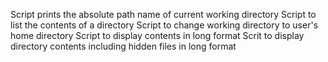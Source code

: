 Script prints the absolute path name of current working directory
Script to list the contents of a directory
Script to change working directory to user's home directory
Script to display contents in long format
Scrit to display directory contents including hidden files in long format
